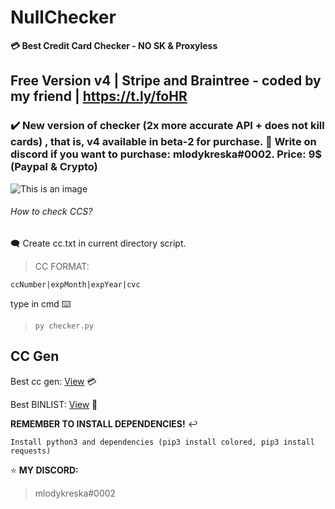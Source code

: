 # NullChecker
**💳 Best Credit Card Checker - NO SK & Proxyless**

## Free Version v4 | Stripe and Braintree - coded by my friend | https://t.ly/foHR

### ✔️ New version of checker (2x more accurate API + does not kill cards) , that is, v4 available in beta-2 for purchase. 💚 Write on discord if you want to purchase: mlodykreska#0002. Price: 9$ (Paypal & Crypto)


![This is an image](https://media.discordapp.net/attachments/1072525725170663425/1073685747468603463/image.png)



###### How to check CCS? 
🗨️ Create cc.txt in current directory script.
> CC FORMAT:
```
ccNumber|expMonth|expYear|cvc
```

type in cmd ⌨️
> `py checker.py`


## CC Gen
Best cc gen: [View](https://bincheck.io/credit-card-generator) 💳

Best BINLIST: [View](https://bincheck.org/) 🏦



**REMEMBER TO INSTALL DEPENDENCIES!** ↩️
```
Install python3 and dependencies (pip3 install colored, pip3 install requests)
```

⭐ **MY DISCORD:**
> mlodykreska#0002
